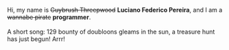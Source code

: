 Hi, my name is ~~Guybrush Threepwood~~ **Luciano Federico Pereira**, and I am a ~~wannabe pirate~~ **programmer**.<br><br>A short song: 129 bounty of doubloons gleams in the sun, a treasure hunt has just begun! Arrr!

